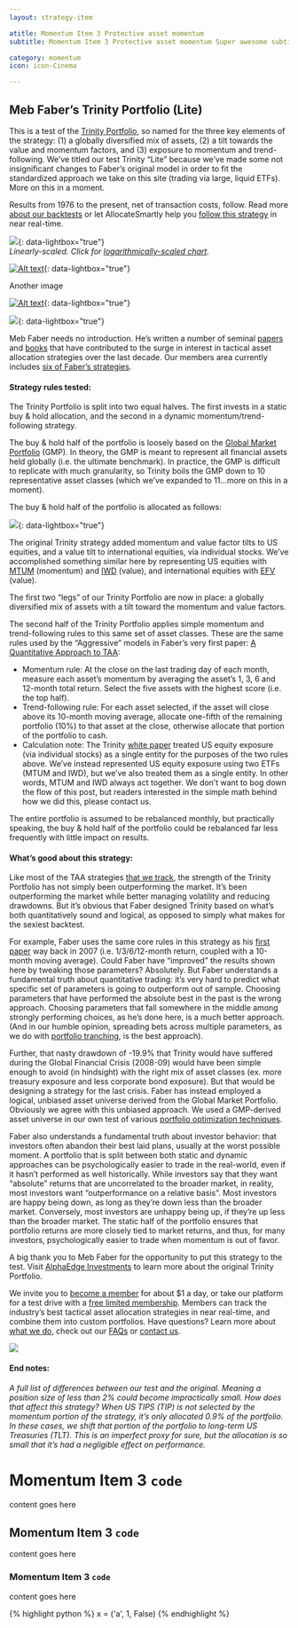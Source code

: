 ```yaml
---
layout: strategy-item

atitle: Momentum Item 3 Protective asset momentum 
subtitle: Momentum Item 3 Protective asset momentum Super awesome subtitle

category: momentum
icon: icon-Cinema

---
```



## Meb Faber’s Trinity Portfolio (Lite)


This is a test of the [Trinity Portfolio](/trading-strategies), so named for the three key elements of the strategy: (1) a globally diversified mix of assets, (2) a tilt towards the value and momentum factors, and (3) exposure to momentum and trend-following. We’ve titled our test Trinity “Lite” because we’ve made some not insignificant changes to Faber’s original model in order to fit the standardized approach we take on this site (trading via large, liquid ETFs). More on this in a moment.

Results from 1976 to the present, net of transaction costs, follow. Read more [about our backtests](/about) or let AllocateSmartly help you [follow this strategy](/pricing) in near real-time.

[![](http://via.placeholder.com/1000x400)](http://via.placeholder.com/1000x400){: data-lightbox="true"}  
_Linearly-scaled. Click for [logarithmically-scaled chart](http://via.placeholder.com/1500x500)._


[![Alt text](http://via.placeholder.com/900x400)](http://via.placeholder.com/1800x800){: data-lightbox="true"}

Another image

[![Alt text](http://via.placeholder.com/900x400)](http://via.placeholder.com/1800x800){: data-lightbox="true"}


[![](http://via.placeholder.com/1200x600)](http://via.placeholder.com/1200x600){: data-lightbox="true"}

Meb Faber needs no introduction. He’s written a number of seminal [papers](/trading-solutions) and [books](/trading-strategies) that have contributed to the surge in interest in tactical asset allocation strategies over the last decade. Our members area currently includes [six of Faber’s strategies](/trading-strategies).

#### Strategy rules tested:

The Trinity Portfolio is split into two equal halves. The first invests in a static buy & hold allocation, and the second in a dynamic momentum/trend-following strategy.

The buy & hold half of the portfolio is loosely based on the [Global Market Portfolio](/trading-solutions) (GMP). In theory, the GMP is meant to represent all financial assets held globally (i.e. the ultimate benchmark). In practice, the GMP is difficult to replicate with much granularity, so Trinity boils the GMP down to 10 representative asset classes (which we’ve expanded to 11…more on this in a moment).

The buy & hold half of the portfolio is allocated as follows:

[![](http://via.placeholder.com/350x480)](http://via.placeholder.com/700x960){: data-lightbox="true"}

The original Trinity strategy added momentum and value factor tilts to US equities, and a value tilt to international equities, via individual stocks. We’ve accomplished something similar here by representing US equities with [MTUM](http://www.google.com/finance?q=MTUM) (momentum) and [IWD](http://www.google.com/finance?q=IWD) (value), and international equities with [EFV](http://www.google.com/finance?q=EFV) (value).

The first two “legs” of our Trinity Portfolio are now in place: a globally diversified mix of assets with a tilt toward the momentum and value factors.

The second half of the Trinity Portfolio applies simple momentum and trend-following rules to this same set of asset classes. These are the same rules used by the “Aggressive” models in Faber’s very first paper: [A Quantitative Approach to TAA](https://ssrn.com/abstract=962461):

*   Momentum rule: At the close on the last trading day of each month, measure each asset’s momentum by averaging the asset’s 1, 3, 6 and 12-month total return. Select the five assets with the highest score (i.e. the top half).
*   Trend-following rule: For each asset selected, if the asset will close above its 10-month moving average, allocate one-fifth of the remaining portfolio (10%) to that asset at the close, otherwise allocate that portion of the portfolio to cash.
*   Calculation note: The Trinity [white paper](/trading-strategies) treated US equity exposure (via individual stocks) as a single entity for the purposes of the two rules above. We’ve instead represented US equity exposure using two ETFs (MTUM and IWD), but we’ve also treated them as a single entity. In other words, MTUM and IWD always act together. We don’t want to bog down the flow of this post, but readers interested in the simple math behind how we did this, please contact us.

The entire portfolio is assumed to be rebalanced monthly, but practically speaking, the buy & hold half of the portfolio could be rebalanced far less frequently with little impact on results.

#### What’s good about this strategy:

Like most of the TAA strategies [that we track](/trading-strategies), the strength of the Trinity Portfolio has not simply been outperforming the market. It’s been outperforming the market while better managing volatility and reducing drawdowns. But it’s obvious that Faber designed Trinity based on what’s both quantitatively sound and logical, as opposed to simply what makes for the sexiest backtest.

For example, Faber uses the same core rules in this strategy as his [first paper](https://ssrn.com/abstract=962461) way back in 2007 (i.e. 1/3/6/12-month return, coupled with a 10-month moving average). Could Faber have “improved” the results shown here by tweaking those parameters? Absolutely. But Faber understands a fundamental truth about quantitative trading: it’s very hard to predict what specific set of parameters is going to outperform out of sample. Choosing parameters that have performed the absolute best in the past is the wrong approach. Choosing parameters that fall somewhere in the middle among strongly performing choices, as he’s done here, is a much better approach. (And in our humble opinion, spreading bets across multiple parameters, as we do with [portfolio tranching](/trading-solutions), is the best approach).

Further, that nasty drawdown of -19.9% that Trinity would have suffered during the Global Financial Crisis (2008-09) would have been simple enough to avoid (in hindsight) with the right mix of asset classes (ex. more treasury exposure and less corporate bond exposure). But that would be designing a strategy for the last crisis. Faber has instead employed a logical, unbiased asset universe derived from the Global Market Portfolio. Obviously we agree with this unbiased approach. We used a GMP-derived asset universe in our own test of various [portfolio optimization techniques](/trading-strategies).

Faber also understands a fundamental truth about investor behavior: that investors often abandon their best laid plans, usually at the worst possible moment. A portfolio that is split between both static and dynamic approaches can be psychologically easier to trade in the real-world, even if it hasn’t performed as well historically. While investors say that they want “absolute” returns that are uncorrelated to the broader market, in reality, most investors want “outperformance on a relative basis”. Most investors are happy being down, as long as they’re down less than the broader market. Conversely, most investors are unhappy being up, if they’re up less than the broader market. The static half of the portfolio ensures that portfolio returns are more closely tied to market returns, and thus, for many investors, psychologically easier to trade when momentum is out of favor.

A big thank you to Meb Faber for the opportunity to put this strategy to the test. Visit [AlphaEdge Investments](https://www.cambriainvestments.com/trinity-portfolio/) to learn more about the original Trinity Portfolio.

We invite you to [become a member](/pricing/) for about $1 a day, or take our platform for a test drive with a [free limited membership](/pricing/). Members can track the industry’s best tactical asset allocation strategies in near real-time, and combine them into custom portfolios. Have questions? Learn more about [what we do](/blog), check out our [FAQs](/support) or [contact us](/contact/).

[![](http://via.placeholder.com/320x320)](https://allocatesmartly.com/pricing/)

#### End notes:

_A full list of differences between our test and the original. Meaning a position size of less than 2% could become impractically small. How does that affect this strategy? When US TIPS (TIP) is not selected by the momentum portion of the strategy, it’s only allocated 0.9% of the portfolio. In these cases, we shift that portion of the portfolio to long-term US Treasuries (TLT). This is an imperfect proxy for sure, but the allocation is so small that it’s had a negligible effect on performance._


# Momentum Item 3 `code` 
content goes here

## Momentum Item 3 `code` 
content goes here

### Momentum Item 3 `code` 
content goes here

{% highlight python %}
x = ('a', 1, False)
{% endhighlight %}